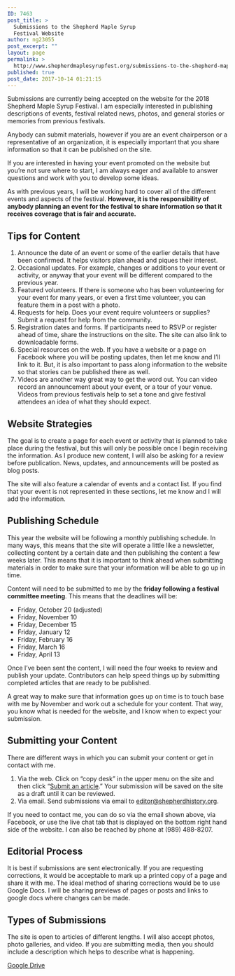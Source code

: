 ```yaml
---
ID: 7463
post_title: >
  Submissions to the Shepherd Maple Syrup
  Festival Website
author: ng23055
post_excerpt: ""
layout: page
permalink: >
  http://www.shepherdmaplesyrupfest.org/submissions-to-the-shepherd-maple-syrup-festival-website
published: true
post_date: 2017-10-14 01:21:15
---
```

Submissions are currently being accepted on the website for the 2018 Shepherd Maple Syrup Festival. I am especially interested in publishing descriptions of events, festival related news, photos, and general stories or memories from previous festivals.

Anybody can submit materials, however if you are an event chairperson or a representative of an organization, it is especially important that you share information so that it can be published on the site.

If you are interested in having your event promoted on the website but you’re not sure where to start, I am always eager and available to answer questions and work with you to develop some ideas.

As with previous years, I will be working hard to cover all of the different events and aspects of the festival. <b>However, it is the responsibility of anybody planning an event for the festival to share information so that it receives coverage that is fair and accurate.</b>
<h2>Tips for Content</h2>
<ol>
 	<li>Announce the date of an event or some of the earlier details that have been confirmed. It helps visitors plan ahead and piques their interest.</li>
 	<li>Occasional updates. For example, changes or additions to your event or activity, or anyway that your event will be different compared to the previous year.</li>
 	<li>Featured volunteers. If there is someone who has been volunteering for your event for many years, or even a first time volunteer, you can feature them in a post with a photo.</li>
 	<li>Requests for help. Does your event require volunteers or supplies? Submit a request for help from the community.</li>
 	<li>Registration dates and forms. If participants need to RSVP or register ahead of time, share the instructions on the site. The site can also link to downloadable forms.</li>
 	<li>Special resources on the web. If you have a website or a page on Facebook where you will be posting updates, then let me know and I’ll link to it. But, it is also important to pass along information to the website so that stories can be published there as well.</li>
 	<li>Videos are another way great way to get the word out. You can video record an announcement about your event, or a tour of your venue. Videos from previous festivals help to set a tone and give festival attendees an idea of what they should expect.</li>
</ol>
<h2>Website Strategies</h2>
The goal is to create a page for each event or activity that is planned to take place during the festival, but this will only be possible once I begin receiving the information. As I produce new content, I will also be asking for a review before publication. News, updates, and announcements will be posted as blog posts.

The site will also feature a calendar of events and a contact list. If you find that your event is not represented in these sections, let me know and I will add the information.
<h2>Publishing Schedule</h2>
This year the website will be following a monthly publishing schedule. In many ways, this means that the site will operate a little like a newsletter, collecting content by a certain date and then publishing the content a few weeks later. This means that it is important to think ahead when submitting materials in order to make sure that your information will be able to go up in time.

Content will need to be submitted to me by the <b>friday following a festival committee meeting</b>. This means that the deadlines will be:
<ul>
 	<li>Friday, October 20 (adjusted)</li>
 	<li>Friday, November 10</li>
 	<li>Friday, December 15</li>
 	<li>Friday, January 12</li>
 	<li>Friday, February 16</li>
 	<li>Friday, March 16</li>
 	<li>Friday, April 13</li>
</ul>
Once I’ve been sent the content, I will need the four weeks to review and publish your update. Contributors can help speed things up by submitting completed articles that are ready to be published.

A great way to make sure that information goes up on time is to touch base with me by November and work out a schedule for your content. That way, you know what is needed for the website, and I know when to expect your submission.
<h2>Submitting your Content</h2>
There are different ways in which you can submit your content or get in contact with me.
<ol>
 	<li>Via the web. Click on “copy desk” in the upper menu on the site and then click “<a href="http://www.shepherdmaplesyrupfest.org/submit-an-article">Submit an article</a>.” Your submission will be saved on the site as a draft until it can be reviewed.</li>
 	<li>Via email. Send submissions via email to <a href="mailto:editor@shepherdhistory.org">editor@shepherdhistory.org</a>.</li>
</ol>
If you need to contact me, you can do so via the email shown above, via Facebook, or use the live chat tab that is displayed on the bottom right hand side of the website. I can also be reached by phone at (989) 488-8207.
<h2>Editorial Process</h2>
It is best if submissions are sent electronically. If you are requesting corrections, it would be acceptable to mark up a printed copy of a page and share it with me. The ideal method of sharing corrections would be to use Google Docs. I will be sharing previews of pages or posts and links to google docs where changes can be made.
<h2>Types of Submissions</h2>
The site is open to articles of different lengths. I will also accept photos, photo galleries, and video. If you are submitting media, then you should include a description which helps to describe what is happening.

<a href="https://docs.google.com/document/d/1T_cZLKFoyCxg9vTjYGjXNQ3agA1t6zQmKg3dqC7mQes/edit?usp=sharing">Google Drive</a>